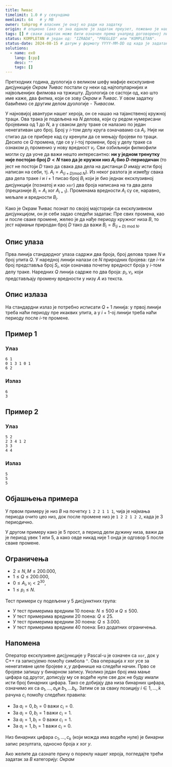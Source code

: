 ```yaml
---
title: Ћивас
timelimit: 1.0 # у секундама
memlimit: 64   # y MB
owner: takprog # власник је онај ко ради на задатку
origin: # опционо (ако се зна одакле је задатак преузет, пожељно је навести извор)
tags: [] # сваки задатак може бити означен према унапред договореној листи ознака
status: KOMPLETAN # један од: "IZRADA", "PREGLED" или "KOMPLETAN".
status-date: 2024-08-15 # датум у формату YYYY-MM-DD од када је задатак у наведеном статусу
solutions:
  - name: ex0
    lang: [cpp]
    desc: ""
    tags: []
---
```


Претходних година, дуологија о великом шефу мафије ексклузивне дисјункције *Окрам Ћивас* постали су неки од најпопуларнијих и највољенијих филмова на тржишту. Дуологија се састоји од, као што име каже, два филма, који се зову *Окрам* и *Ћивас*. У овом задатку бавићемо се другим делом дуологије - *Ћивасом*.

У најновијој авантури нашег хероја, он се нашао на тајанственој кружној траци. Ова трака је подељена на $N$ делова, који су редом нумерисани бројевима од $1$ до $N$, а у сваком делу траке се налазио по један ненегативан цео број. Број у $i$-том делу круга означавамо са $A_i$. Није ни стигао да се прибере кад су кренули да се мењају бројеви по траци. Десило се $Q$ промена, где се у $i$-тој промени, број у делу траке са ознаком $p_i$ променио у нову вредност $v_i$. Сви озбиљнији филмофили могли су да уоче да важи нешто интересантно: **ни у једном тренутку није постојао број $D<N$ тако да је кружни низ $A_i$ био $D$-периодичан** (то јест не постоји $D$ тако да свака два дела на дистанци $D$ имају исти број написан на себи, тј. $A_i=A_{(i+D) \text{mod }N}$). Из неког разлога је између свака два дела траке $i$ и $i+1$ писао број $B_i$ који је био једнак ексклузивној дисјункцији (познатој и као `xor`)  два броја написана на та два дела (прецизније $B_i=A_i\text{ xor }A_{i+1}$). Променама вредности $A_i$ су се, наравно, мељале и вредности $B_i$.

Како је Окрам Ћивас познат по својој мајсторији са ексклузивном дисјункцијом, он је себи задао следећи задатак: Пре свих промена, као и после сваке промене, желео је да нађе периоду кружног низа $B$, то јест најмањи природан број $D$ тако да важи $B_i=B_{(i+D)\text{ mod }N}$.

## Опис улаза
Прва линија стандардног улаза садржи два броја, број делова траке $N$ и број упита $Q$. У наредној линији налази се $N$ природних бројева: где $i$-ти број представља број $S_i$, који означава почетну вредност броја у $i$-том делу траке. Наредних $Q$ линија садрже по два броја: $p_i,v_i$, који представљају промену вредности у низу $A$ из текста.

## Опис излаза
На стандардни излаз је потребно исписати $Q+1$ линија: у првој линији треба наћи периоду пре икаквих упита, а у $i+1$-ој линији треба наћи периоду после $i$-те промене.

## Пример 1

### Улаз

```
6 1
0 1 3 1 0 1
6 2
```

### Излаз

```
6
3
```
## Пример 2

### Улаз

```
5 2
2 3 4 1 2
3 3
4 4
```

### Излаз

```
5
5
5
```

## Објашњења примера
У првом примеру је низ $B$ на почетку `1 2 2 1 1 1`, чија је најмања периода очито цео низ, док после промене низ је `1 2 2 1 2 2`, када је $3$ периодично.

У другом примеру како је $5$ прост, а период дели дужину низа, важи да је период увек $1$ или $5$, а како овде никад није $1$ онда је одговор $5$ после сваке промене.
## Ограничења
-   $2 \leq N,M \leq 200.000$,
-   $1\leq Q\leq 200.000$,
-   $0\leq A_i,v_i<2^{30}$,
-   $1\leq p_i\leq N$.

Тест примери су подељени у 5 дисјунктних група:

-   У тест примерима вредним $10$ поена: $N\leq500$ и $Q\leq 500$.
-   У тест примерима вредним $20$ поена: $Q\leq25$.
-   У тест примерима вредним $30$ поена: $Q\leq3.000$.
-   У тест примерима вредним $40$ поена: Без додатних ограничења.
## Напомена

Оператор ексклузивне дисјункције у Pascal-u је означен са  `xor`, док у C++ га записујемо помоћу симбола  `^`. Ова операција $x\ \text{xor} \ y​$ се за ненегативне целе бројеве $x,y​$ дефинише на следећи начин. Прво се бројеви запишу у бинарном запису. Уколико један број има мање цифара од другог, дописују му се водеће нуле све док не буду имали исти број бинарних цифара. Тако се добијају два низа бинарних цифара, означимо их са $a_1, \ldots, a_k​$ и $b_1, \ldots b_k​$. Затим се за сваку позицију $i \in {1, \ldots, k }​$ рачуна $c_i​$ помоћу следећих правила:

-   За $a_{i} = 0, b_{i} = 0$ важи $c_{i} = 0$.
-   За $a_{i} = 0, b_{i} = 1$ важи $c_{i} = 1$.
-   За $a_{i} = 1, b_{i} = 0$ важи $c_{i} = 1$.
-   За $a_{i} = 1, b_{i} = 1$ важи $c_{i} = 0$.

Низ бинарних цифара $c_1, \ldots, c_k$ (који можда има водеће нуле) је бинарни запис резултата, односно броја $x \ \text{xor} \ y$.

Ако желите да сазнате причу о пореклу нашег хероја, погледајте трећи задатак за $B$ категорију: *Окрам*
